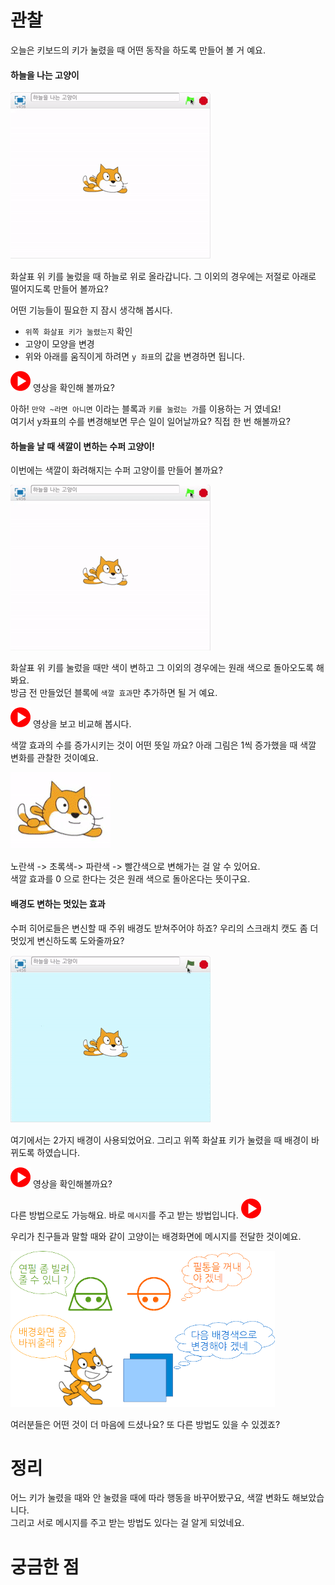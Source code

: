 # 관찰

오늘은 키보드의 키가 눌렸을 때 어떤 동작을 하도록 만들어 볼 거 예요.

#### 하늘을 나는 고양이

![](/assets/ch05_01_preview.gif)

화살표 위 키를 눌렀을 때 하늘로 위로 올라갑니다. 그 이외의 경우에는 저절로 아래로 떨어지도록 만들어 볼까요?

어떤 기능들이 필요한 지 잠시 생각해 봅시다.

* `위쪽 화살표 키가 눌렸는지` 확인
* 고양이 모양을 변경
* 위와 아래를 움직이게 하려면 `y 좌표`의 값을 변경하면 됩니다.

[![](/assets/video.png)](http://s3.10mincoding.com/scratch-ko/ch05_01.mp4) 영상을 확인해 볼까요?

아하!  `만약 ~라면 아니면` 이라는 블록과 `키를 눌렀는 가`를 이용하는 거 였네요!  
여기서 y좌표의 수를 변경해보면 무슨 일이 일어날까요? 직접 한 번 해볼까요?

#### 하늘을 날 때 색깔이 변하는 수퍼 고양이!

이번에는 색깔이 화려해지는 수퍼 고양이를 만들어 볼까요?

![](/assets/ch05_02_preview.gif)

화살표 위 키를 눌렀을 때만 색이 변하고 그 이외의 경우에는 원래 색으로 돌아오도록 해봐요.  
방금 전 만들었던 블록에 `색깔 효과`만 추가하면 될 거 예요.

[![](/assets/video.png)](http://s3.10mincoding.com/scratch-ko/ch05_02.mp4) 영상을 보고 비교해 봅시다.

색깔 효과의 수를 증가시키는 것이 어떤 뜻일 까요? 아래 그림은 1씩 증가했을 때 색깔 변화를 관찰한 것이예요.

![](/assets/ch05_color.gif)

노란색 -&gt; 초록색-&gt; 파란색 -&gt;  빨간색으로 변해가는 걸 알 수 있어요.  
색깔 효과를 0 으로 한다는 것은 원래 색으로 돌아온다는 뜻이구요.

#### 배경도 변하는 멋있는 효과

수퍼 히어로들은 변신할 때 주위 배경도 받쳐주어야 하죠? 우리의 스크래치 캣도 좀 더 멋있게 변신하도록 도와줄까요?

![](/assets/ch05_03_preview.gif)

여기에서는 2가지 배경이 사용되었어요. 그리고 위쪽 화살표 키가 눌렸을 때 배경이 바뀌도록 하였습니다.

[![](/assets/video.png)](http://s3.10mincoding.com/scratch-ko/ch05_03_01.mp4) 영상을 확인해볼까요?

다른 방법으로도 가능해요. 바로 `메시지`를 주고 받는 방법입니다. [![](/assets/video.png)](http://s3.10mincoding.com/scratch-ko/ch05_03_02.mp4)

우리가 친구들과 말할 때와 같이 고양이는 배경화면에 메시지를 전달한 것이예요.

![](/assets/ch05_message.png)

여러분들은 어떤 것이 더 마음에 드셨나요? 또 다른 방법도 있을 수 있겠죠?

# 정리

어느 키가 눌렸을 때와 안 눌렸을 때에 따라 행동을 바꾸어봤구요, 색깔 변화도 해보았습니다.  
그리고 서로 메시지를 주고 받는 방법도 있다는 걸 알게 되었네요.

# 궁금한 점



